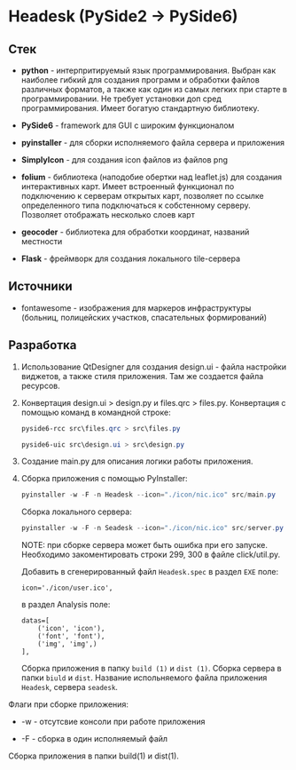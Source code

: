 # Headesk (PySide2 -> PySide6)

## Стек

* **python** - интерпритируемый язык программирования. Выбран как наиболее гибкий для создания программ и обработки файлов различных форматов, а также как один из самых легких при старте в программировании. Не требует установки доп сред программирования. Имеет богатую стандартную библиотеку.

* **PySide6** - framework для GUI с широким функционалом

* **pyinstaller** - для сборки исполняемого файла сервера и приложения

* **SimplyIcon** - для создания icon файлов из файлов png

* **folium** - библиотека (наподобие обертки над leaflet.js) для создания интерактивных карт. Имеет встроенный функционал по подключению к серверам открытых карт, позволяет по ссылке определенного типа подключаться к собстенному серверу. Позволяет отображать несколько слоев карт

* **geocoder** - библиотека для обработки координат, названий местности

* **Flask** - фреймворк для создания локального tile-сервера 

## Источники

* fontawesome - изображения для маркеров инфраструктуры (больниц, полицейских участков, спасательных формирований)

## Разработка

1. Использование QtDesigner для создания design.ui - файла настройки виджетов, а также стиля приложения. Там же создается файла ресурсов.

2. Конвертация design.ui > design.py и files.qrc > files.py. Конвертация с помощью команд в командной строке:
   
   ```powershell
   pyside6-rcc src\files.qrc > src\files.py
   ```
   
   ```powershell
   pyside6-uic src\design.ui > src\design.py
   ```

3. Создание main.py для описания логики работы приложения.

4. Сборка приложения с помощью PyInstaller:
   
   ```powershell
   pyinstaller -w -F -n Headesk --icon="./icon/nic.ico" src/main.py
   ```
   
   Сборка локального сервера:
   
   ```powershell
   pyinstaller -w -F -n Seadesk --icon="./icon/nic.ico" src/server.py
   ```
   
   NOTE: при сборке сервера может быть ошибка при его запуске. Необходимо закоментировать строки 299, 300 в файле click/util.py.
   
   Добавить в сгенерированный файл `Headesk.spec` в раздел `EXE` поле:
   
   ```
   icon='./icon/user.ico',
   ```
   
   в раздел Analysis поле:
   
   ```
   datas=[
       ('icon', 'icon'),
       ('font', 'font'),
       ('img', 'img',)
   ],
   ```

   Сборка приложения в папку `build (1)` и `dist (1)`. Сборка сервера в папки `biuld` и `dist`. Название испольняемого файла приложения `Headesk`, сервера `seadesk`. 

Флаги при сборке приложения:

- -w - отсутсвие консоли при работе приложения

- -F - сборка в один исполняемый файл

Сборка приложения в папки build(1) и dist(1).
